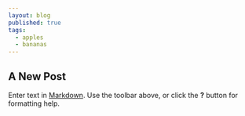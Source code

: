 ```yaml
---
layout: blog
published: true
tags:
  - apples
  - bananas
---
```

## A New Post

Enter text in [Markdown](http://daringfireball.net/projects/markdown/). Use the toolbar above, or click the **?** button for formatting help.
